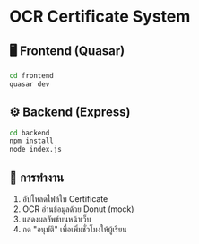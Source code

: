 
# OCR Certificate System

## 🖥️ Frontend (Quasar)
```bash
cd frontend
quasar dev
```

## ⚙️ Backend (Express)
```bash
cd backend
npm install
node index.js
```

## 🔁 การทำงาน
1. อัปโหลดไฟล์ใบ Certificate
2. OCR อ่านข้อมูลด้วย Donut (mock)
3. แสดงผลลัพธ์บนหน้าเว็บ
4. กด "อนุมัติ" เพื่อเพิ่มชั่วโมงให้ผู้เรียน
